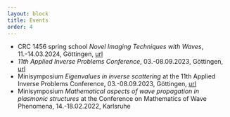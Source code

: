 ```yaml
---
layout: block
title: Events
order: 4
---
```


* CRC 1456 spring school _Novel Imaging Techniques with Waves_, 11.-14.03.2024, Göttingen, [url](https://www.uni-goettingen.de/en/679376.html)
* _11th Applied Inverse Problems Conference_, 03.-08.09.2023, Göttingen, [url](http://www.aip2023.de)
* Minisymposium _Eigenvalues in inverse scattering_ at the 11th Applied Inverse Problems Conference, 03.-08.09.2023, Göttingen, [url](https://www.conftool.com/aip2023/index.php?page=browseSessions&presentations=show&search=MS29)
* Minisymposium _Mathematical aspects of wave propagation in plasmonic structures_ at the Conference on Mathematics of Wave Phenomena, 14.-18.02.2022, Karlsruhe <!-- , [url](https://conference22.waves.kit.edu/?page_id=175) -->
